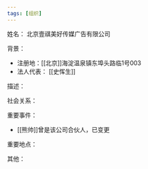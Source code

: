 ```yaml
---
tags: [组织]
---
```


姓名：
北京壹祺美好传媒广告有限公司

背景：
- 注册地：[[北京]]海淀温泉镇东埠头路临1号003
- 法人代表： [[史恽生]]

描述：

社会关系：

重要事件：
- [[熊帅]]曾是该公司合伙人，已变更

重要地点：

其他：
